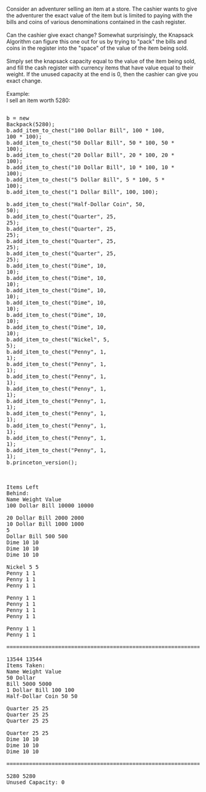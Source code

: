 
Consider an adventurer selling an item at a store. The cashier wants to give the adventurer the exact value of the item but is limited to paying with the bills and coins of various denominations contained in the cash register. <br /><br />Can the cashier give exact change? Somewhat surprisingly, the Knapsack Algorithm can figure this one out for us by trying to "pack" the bills and coins in the register into the "space" of the value of the item being sold. <br /><br />Simply set the knapsack capacity equal to the value of the item being sold, and fill the cash register with currency items that have value equal to their weight. If the unused capacity at the end is 0, then the cashier can give you exact change.<br /><br />Example:<br />I sell an item worth 5280:<br /><pre><br />b = new Backpack(5280);<br />b.add_item_to_chest("100 Dollar Bill", 100 * 100, 100 * 100);<br />b.add_item_to_chest("50 Dollar Bill", 50 * 100, 50 * 100);<br />b.add_item_to_chest("20 Dollar Bill", 20 * 100, 20 * 100);<br />b.add_item_to_chest("10 Dollar Bill", 10 * 100, 10 * 100);<br />b.add_item_to_chest("5 Dollar Bill", 5 * 100, 5 * 100);<br />b.add_item_to_chest("1 Dollar Bill", 100, 100);  <br />b.add_item_to_chest("Half-Dollar Coin", 50, 50);<br />b.add_item_to_chest("Quarter", 25, 25);<br />b.add_item_to_chest("Quarter", 25, 25);<br />b.add_item_to_chest("Quarter", 25, 25);<br />b.add_item_to_chest("Quarter", 25, 25);<br />b.add_item_to_chest("Dime", 10, 10);<br />b.add_item_to_chest("Dime", 10, 10);<br />b.add_item_to_chest("Dime", 10, 10);<br />b.add_item_to_chest("Dime", 10, 10);<br />b.add_item_to_chest("Dime", 10, 10);<br />b.add_item_to_chest("Dime", 10, 10);<br />b.add_item_to_chest("Nickel", 5, 5);<br />b.add_item_to_chest("Penny", 1, 1);<br />b.add_item_to_chest("Penny", 1, 1);<br />b.add_item_to_chest("Penny", 1, 1);<br />b.add_item_to_chest("Penny", 1, 1);<br />b.add_item_to_chest("Penny", 1, 1);<br />b.add_item_to_chest("Penny", 1, 1);<br />b.add_item_to_chest("Penny", 1, 1);<br />b.add_item_to_chest("Penny", 1, 1);<br />b.add_item_to_chest("Penny", 1, 1);<br />b.princeton_version();<br /><br /><br /><br />Items Left Behind:<br />Name                                     Weight     Value     <br />100 Dollar Bill                          10000      10000     <br />20 Dollar Bill                           2000       2000      <br />10 Dollar Bill                           1000       1000      <br />5 Dollar Bill                            500        500       <br />Dime                                     10         10        <br />Dime                                     10         10        <br />Dime                                     10         10        <br />Nickel                                   5          5         <br />Penny                                    1          1         <br />Penny                                    1          1         <br />Penny                                    1          1         <br />Penny                                    1          1         <br />Penny                                    1          1         <br />Penny                                    1          1         <br />Penny                                    1          1         <br />Penny                                    1          1         <br />Penny                                    1          1         <br />=================================================================<br />                                         13544      13544<br />Items Taken:<br />Name                                     Weight     Value     <br />50 Dollar Bill                           5000       5000      <br />1 Dollar Bill                            100        100       <br />Half-Dollar Coin                         50         50        <br />Quarter                                  25         25        <br />Quarter                                  25         25        <br />Quarter                                  25         25        <br />Quarter                                  25         25        <br />Dime                                     10         10        <br />Dime                                     10         10        <br />Dime                                     10         10        <br />=================================================================<br />                                         5280       5280<br />Unused Capacity: 0<br /><br /></pre>
